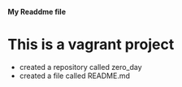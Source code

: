 **My Readdme file**
# This is a vagrant project 
* created a repository called zero_day
* created a file called README.md
